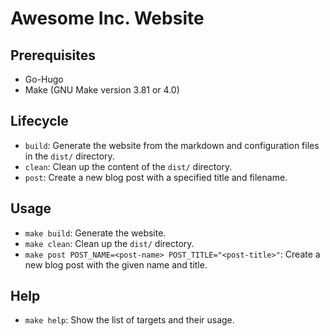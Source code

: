 # Awesome Inc. Website

## Prerequisites
- Go-Hugo
- Make (GNU Make version 3.81 or 4.0)

## Lifecycle
- `build`: Generate the website from the markdown and configuration files in the `dist/` directory.
- `clean`: Clean up the content of the `dist/` directory.
- `post`: Create a new blog post with a specified title and filename.

## Usage
- `make build`: Generate the website.
- `make clean`: Clean up the `dist/` directory.
- `make post POST_NAME=<post-name> POST_TITLE="<post-title>"`: Create a new blog post with the given name and title.

## Help
- `make help`: Show the list of targets and their usage.


